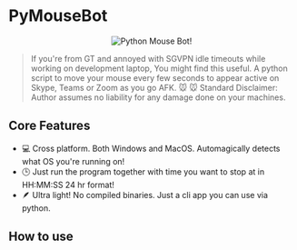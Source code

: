 # PyMouseBot

<!-- ```console
 ______          ______                            ______             
(_____ \        |  ___ \                          (____  \       _    
 _____) )   _   | | _ | | ___  _   _  ___  ____    ____)  ) ___ | |_  
|  ____/ | | |  | || || |/ _ \| | | |/___)/ _  )  |  __  ( / _ \|  _) 
| |    | |_| |  | || || | |_| | |_| |___ ( (/ /   | |__)  ) |_| | |__ 
|_|     \__  |  |_||_||_|\___/ \____(___/ \____)  |______/ \___/ \___)
       (____/                                                         
                                          
                +-+-+-+-+-+-+-+ +-+-+ +-+-+-+-+-+-+-+-+
                |p|o|w|e|r|e|d| |b|y| |r|o|o|t|w|a|r|e|
                +-+-+-+-+-+-+-+ +-+-+ +-+-+-+-+-+-+-+-+
``` -->
<p align="center">
  <img src="./mouseascii.png" alt="Python Mouse Bot!"/>
</p>

> If you're from GT and annoyed with SGVPN idle timeouts while working on development laptop, You might find this useful.
A python script to move your mouse every few seconds to appear active on Skype, Teams or Zoom as you go AFK. 🐭 🐭
> Standard Disclaimer: Author assumes no liability for any damage done on your machines.

## Core Features

- 💻 Cross platform. Both Windows and MacOS. Automagically detects what OS you're running on!
- 🕒 Just run the program together with time you want to stop at in HH:MM:SS 24 hr format!
- 🪶 Ultra light! No compiled binaries. Just a cli app you can use via python.

## How to use
